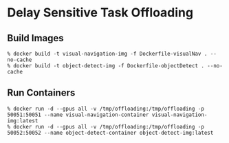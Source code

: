 # Delay Sensitive Task Offloading

## Build Images
```
% docker build -t visual-navigation-img -f Dockerfile-visualNav . --no-cache
% docker build -t object-detect-img -f Dockerfile-objectDetect . --no-cache
```

## Run Containers
```
% docker run -d --gpus all -v /tmp/offloading:/tmp/offloading -p 50051:50051 --name visual-navigation-container visual-navigation-img:latest
% docker run -d --gpus all -v /tmp/offloading:/tmp/offloading -p 50052:50052 --name object-detect-container object-detect-img:latest
```
